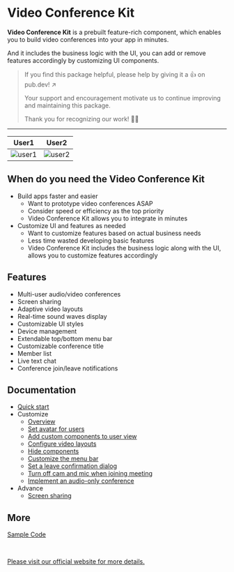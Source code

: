 # Video Conference Kit

**Video Conference Kit** is a prebuilt feature-rich component, which enables you to build video conferences into your app in minutes.

And it includes the business logic with the UI, you can add or remove features accordingly by customizing UI components.

>
>
>If you find this package helpful, please help by giving it a 👍 on pub.dev! ↗️
>
>Your support and encouragement motivate us to continue improving and maintaining this package.
>
>Thank you for recognizing our work! 👏👏

---



| User1 | User2 |
| --- | -- |
| ![user1](https://storage.zego.im/sdk-doc/Pics/ZegoUIKit/conference/user1.gif) | ![user2](https://storage.zego.im/sdk-doc/Pics/ZegoUIKit/conference/user2.gif) |



## When do you need the Video Conference Kit

- Build apps faster and easier
  - Want to prototype video conferences ASAP
  - Consider speed or efficiency as the top priority
  - Video Conference Kit allows you to integrate in minutes
- Customize UI and features as needed
  - Want to customize features based on actual business needs
  - Less time wasted developing basic features
  - Video Conference Kit includes the business logic along with the UI, allows you to customize features accordingly

## Features

- Multi-user audio/video conferences
- Screen sharing
- Adaptive video layouts
- Real-time sound waves display
- Customizable UI styles
- Device management
- Extendable top/bottom menu bar
- Customizable conference title
- Member list
- Live text chat
- Conference join/leave notifications


## Documentation

- [Quick start](https://docs.zegocloud.com/article/14894)
- Customize
    - [Overview](https://docs.zegocloud.com/article/14898)
    - [Set avatar for users](https://docs.zegocloud.com/article/16209)
    - [Add custom components to user view](https://docs.zegocloud.com/article/16211)
    - [Configure video layouts](https://docs.zegocloud.com/article/16204)
    - [Hide components](https://docs.zegocloud.com/article/16216)
    - [Customize the menu bar](https://docs.zegocloud.com/article/16232)
    - [Set a leave confirmation dialog](https://docs.zegocloud.com/article/16222)
    - [Turn off cam and mic when joining meeting](https://docs.zegocloud.com/article/16236)
    - [Implement an audio-only conference](https://docs.zegocloud.com/article/16241)
- Advance
    - [Screen sharing](https://docs.zegocloud.com/article/15647)

## More

[Sample Code](https://github.com/ZEGOCLOUD/zego_uikit_prebuilt_video_conference_example_flutter)

<br />

[Please visit our official website for more details.](https://docs.zegocloud.com/article/14902)